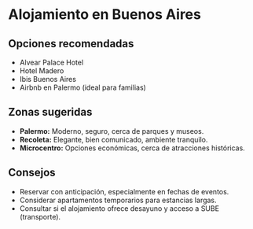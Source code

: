 # Alojamiento en Buenos Aires

## Opciones recomendadas
- Alvear Palace Hotel
- Hotel Madero
- Ibis Buenos Aires
- Airbnb en Palermo (ideal para familias)

## Zonas sugeridas
- **Palermo:** Moderno, seguro, cerca de parques y museos.
- **Recoleta:** Elegante, bien comunicado, ambiente tranquilo.
- **Microcentro:** Opciones económicas, cerca de atracciones históricas.

## Consejos
- Reservar con anticipación, especialmente en fechas de eventos.
- Considerar apartamentos temporarios para estancias largas.
- Consultar si el alojamiento ofrece desayuno y acceso a SUBE (transporte).